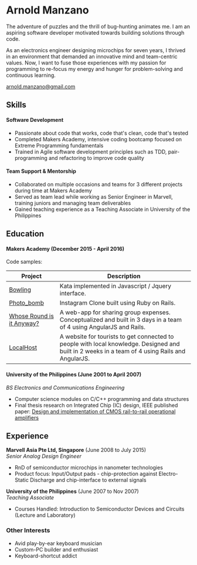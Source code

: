 # Arnold Manzano

The adventure of puzzles and the thrill of bug-hunting animates me. I am an aspiring software developer motivated towards building solutions through code.

As an electronics engineer designing microchips for seven years, I thrived in an environment that demanded an innovative mind and team-centric values. Now, I want to fuse those experiences with my passion for programming to re-focus my energy and hunger for problem-solving and continuous learning.

arnold.manzano@gmail.com

## Skills

#### Software Development
- Passionate about code that works, code that's clean, code that's tested
- Completed Makers Academy, intensive coding bootcamp focused on Extreme Programming fundamentals
- Trained in Agile software development principles such as TDD, pair-programming and refactoring to improve code quality

#### Team Support & Mentorship
- Collaborated on multiple occasions and teams for 3 different projects during time at Makers Academy
- Served as team lead while working as Senior Engineer in Marvell, training juniors and managing team deliverables
- Gained teaching experience as a Teaching Associate in University of the Philippines

## Education

#### Makers Academy (December 2015 - April 2016)
Code samples:

| Project | Description |
| --- | --- |
| [Bowling](https://github.com/arnoldmanzano/bowling-challenge) | Kata implemented in Javascript / Jquery interface. |
| [Photo_bomb](https://github.com/arnoldmanzano/instagram-challenge) | Instagram Clone built using Ruby on Rails.|
| [Whose Round is it Anyway?](https://github.com/2blastoff/Whos-round-is-it-anyway) | A web-app for sharing group expenses. Conceptualized and built in 3 days in a team of 4 using AngularJS and Rails.|
| [LocalHost](https://github.com/arnoldmanzano/local-knowledge) | A website for tourists to get connected to people with local knowledge. Designed and built in 2 weeks in a team of 4 using Rails and AngularJS. |


#### University of the Philippines (June 2001 to April 2007)
*BS Electronics and Communications Engineering*
- Computer science modules on C/C++ programming and data structures
- Final thesis research on Integrated Chip (IC) design, IEEE published paper: [Design and implementation of CMOS rail-to-rail operational amplifiers](http://ieeexplore.ieee.org/xpl/articleDetails.jsp?arnumber=4391985&filter%3DAND%28p_IS_Number%3A4391972%29)

## Experience
**Marvell Asia Pte Ltd, Singapore** (June 2008 to July 2015)  
*Senior Analog Design Engineer*
- RnD of semiconductor microchips in nanometer technologies
- Product focus: Input/Output pads - chip-protection against Electro-Static Discharge and chip-interface to external signals

**University of the Philippines** (June 2007 to Nov 2007)    
*Teaching Associate*
- Courses Handled: Introduction to Semiconductor Devices and Circuits (Lecture and Laboratory)

### Other Interests
- Avid play-by-ear keyboard musician
- Custom-PC builder and enthusiast
- Keyboard-shortcut addict

